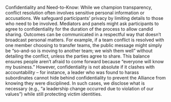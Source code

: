 Confidentiality and Need-to-Know: While we champion transparency, conflict resolution often involves sensitive personal information or accusations. We safeguard participants’ privacy by limiting details to those who need to be involved. Mediators and panels might ask participants to agree to confidentiality for the duration of the process to allow candid sharing. Outcomes can be communicated in a respectful way that doesn’t broadcast personal matters. For example, if a team conflict is resolved with one member choosing to transfer teams, the public message might simply be “so-and-so is moving to another team; we wish them well” without detailing the conflict, unless the parties agree to share. This balance ensures people aren’t afraid to come forward because “everyone will know my business.” However, confidentiality is not absolute if it clashes with accountability – for instance, a leader who was found to harass subordinates cannot hide behind confidentiality to prevent the Alliance from knowing they were disciplined. In such cases, we disclose what is necessary (e.g., “a leadership change occurred due to violation of our values”) while still protecting victim identities.
